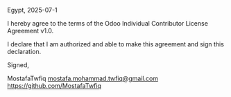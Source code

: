 Egypt, 2025-07-1

I hereby agree to the terms of the Odoo Individual Contributor License
Agreement v1.0.

I declare that I am authorized and able to make this agreement and sign this
declaration.

Signed,

MostafaTwfiq mostafa.mohammad.twfiq@gmail.com https://github.com/MostafaTwfiq